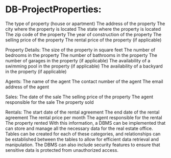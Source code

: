 # DB-ProjectProperties: 

The type of property (house or apartment) The address of the property The city where the property is located The state where the property is located The zip code of the property The year of construction of the property The selling price of the property The rental price of the property (if applicable)

Property Details: The size of the property in square feet The number of bedrooms in the property The number of bathrooms in the property The number of garages in the property (if applicable) The availability of a swimming pool in the property (if applicable) The availability of a backyard in the property (if applicable)

Agents: The name of the agent The contact number of the agent The email address of the agent

Sales: The date of the sale The selling price of the property The agent responsible for the sale The property sold

Rentals: The start date of the rental agreement The end date of the rental agreement The rental price per month The agent responsible for the rental The property rented With this information, a DBMS can be implemented that can store and manage all the necessary data for the real estate office. Tables can be created for each of these categories, and relationships can be established between the tables to allow for efficient data retrieval and manipulation. The DBMS can also include security features to ensure that sensitive data is protected from unauthorized access.
